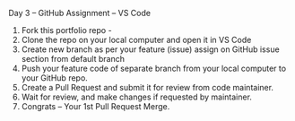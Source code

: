 Day 3 – GitHub Assignment – VS Code

1.	Fork this portfolio repo - 
2.	Clone the repo on your local computer and open it in VS Code
3.	Create new branch as per your feature (issue) assign on GitHub issue section from default branch
4.	Push your feature code of separate branch from your local computer to your GitHub repo.
5.	Create a Pull Request and submit it for review from code maintainer.
6.	Wait for review, and make changes if requested by maintainer.
7.	Congrats – Your 1st Pull Request Merge. 
